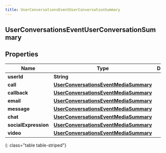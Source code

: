 ```yaml
---
title: UserConversationsEventUserConversationSummary
---
```

## UserConversationsEventUserConversationSummary


## Properties

| Name | Type | Description | Notes |
| ------------ | ------------- | ------------- | ------------- |
| **userId** | **String** |  |  [optional] |
| **call** | [**UserConversationsEventMediaSummary**](UserConversationsEventMediaSummary.html) |  |  [optional] |
| **callback** | [**UserConversationsEventMediaSummary**](UserConversationsEventMediaSummary.html) |  |  [optional] |
| **email** | [**UserConversationsEventMediaSummary**](UserConversationsEventMediaSummary.html) |  |  [optional] |
| **message** | [**UserConversationsEventMediaSummary**](UserConversationsEventMediaSummary.html) |  |  [optional] |
| **chat** | [**UserConversationsEventMediaSummary**](UserConversationsEventMediaSummary.html) |  |  [optional] |
| **socialExpression** | [**UserConversationsEventMediaSummary**](UserConversationsEventMediaSummary.html) |  |  [optional] |
| **video** | [**UserConversationsEventMediaSummary**](UserConversationsEventMediaSummary.html) |  |  [optional] |
{: class="table table-striped"}



